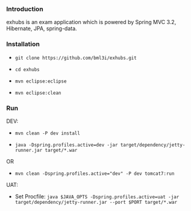### Introduction

exhubs is an exam application which is powered by Spring MVC 3.2, Hibernate, JPA, spring-data. 


### Installation

* `git clone https://github.com/bml3i/exhubs.git`

* `cd exhubs`

* `mvn eclipse:eclipse`

* `mvn eclipse:clean`


### Run

DEV:

* `mvn clean -P dev install`

* `java -Dspring.profiles.active=dev -jar target/dependency/jetty-runner.jar target/*.war`  

OR

* `mvn clean -Dspring.profiles.active="dev" -P dev tomcat7:run`  


UAT:

* Set Procfile: `java $JAVA_OPTS -Dspring.profiles.active=uat -jar target/dependency/jetty-runner.jar --port $PORT target/*.war`
